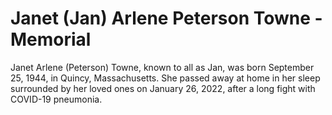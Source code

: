 # Janet (Jan) Arlene Peterson Towne - Memorial

Janet Arlene (Peterson) Towne, known to all as Jan, was born September 25, 1944, in Quincy, Massachusetts.  She passed away at home in her sleep surrounded by her loved ones on January 26, 2022, after a long fight with COVID-19 pneumonia.
